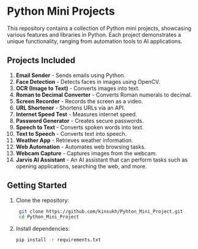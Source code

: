 # Python Mini Projects

This repository contains a collection of Python mini projects, showcasing various features and libraries in Python. Each project demonstrates a unique functionality, ranging from automation tools to AI applications.

## Projects Included

1. **Email Sender** - Sends emails using Python.
2. **Face Detection** - Detects faces in images using OpenCV.
3. **OCR (Image to Text)** - Converts images into text.
4. **Roman to Decimal Converter** - Converts Roman numerals to decimal.
5. **Screen Recorder** - Records the screen as a video.
6. **URL Shortener** - Shortens URLs via an API.
7. **Internet Speed Test** - Measures internet speed.
8. **Password Generator** - Creates secure passwords.
9. **Speech to Text** - Converts spoken words into text.
10. **Text to Speech** - Converts text into speech.
11. **Weather App** - Retrieves weather information.
12. **Web Automation** - Automates web browsing tasks.
13. **Webcam Capture** - Captures images from the webcam.
14. **Jarvis AI Assistant** - An AI assistant that can perform tasks such as opening applications, searching the web, and more.

## Getting Started

1. Clone the repository:

   ```bash
    git clone https://github.com/kinsukh/Pyhton_Mini_Project.git
    cd Python_Mini_Project
    ```
2. Install dependencies:

    ```bash
    pip install -r requirements.txt
    ```     